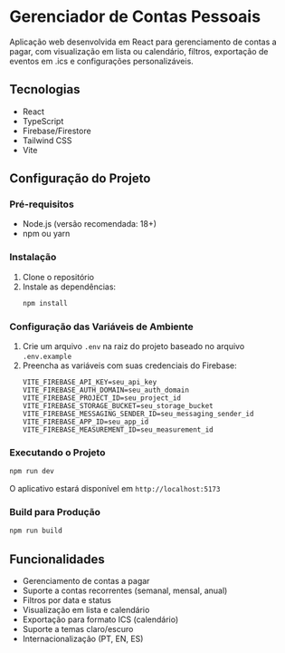 # Gerenciador de Contas Pessoais

Aplicação web desenvolvida em React para gerenciamento de contas a pagar, com visualização em lista ou calendário, filtros, exportação de eventos em .ics e configurações personalizáveis.

## Tecnologias

- React
- TypeScript
- Firebase/Firestore
- Tailwind CSS
- Vite

## Configuração do Projeto

### Pré-requisitos

- Node.js (versão recomendada: 18+)
- npm ou yarn

### Instalação

1. Clone o repositório
2. Instale as dependências:
   ```bash
   npm install
   ```

### Configuração das Variáveis de Ambiente

1. Crie um arquivo `.env` na raiz do projeto baseado no arquivo `.env.example`
2. Preencha as variáveis com suas credenciais do Firebase:
   ```
   VITE_FIREBASE_API_KEY=seu_api_key
   VITE_FIREBASE_AUTH_DOMAIN=seu_auth_domain
   VITE_FIREBASE_PROJECT_ID=seu_project_id
   VITE_FIREBASE_STORAGE_BUCKET=seu_storage_bucket
   VITE_FIREBASE_MESSAGING_SENDER_ID=seu_messaging_sender_id
   VITE_FIREBASE_APP_ID=seu_app_id
   VITE_FIREBASE_MEASUREMENT_ID=seu_measurement_id
   ```

### Executando o Projeto

```bash
npm run dev
```

O aplicativo estará disponível em `http://localhost:5173`

### Build para Produção

```bash
npm run build
```

## Funcionalidades

- Gerenciamento de contas a pagar
- Suporte a contas recorrentes (semanal, mensal, anual)
- Filtros por data e status
- Visualização em lista e calendário
- Exportação para formato ICS (calendário)
- Suporte a temas claro/escuro
- Internacionalização (PT, EN, ES)